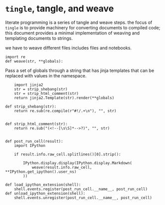 # `tingle`, tangle, and weave

literate programming is a series of tangle and weave steps. the focus of `tingle`
is to provide machinery for converting documents to compiled code; this document
provides a minimal implementation of weaving and templating documents to strings.

we have to weave different files includes files and notebooks.
    
    import re
    def weave(str, **globals):

Pass a set of globals through a string that has jinja templates that can be replaced with values 
in the namespace.

    
        import jinja2
        str = strip_shebang(str)
        str = strip_html_comment(str)
        return jinja2.Template(str).render(**globals)

    def strip_shebang(str):
        return re.sub(re.compile(r"#!/.+\n"), "", str)


    def strip_html_comment(str):
        return re.sub("(<!--[\s\S]*-->?)", "", str)


    def post_run_cell(result):
        import IPython
        
        if result.info.raw_cell.splitlines()[0].strip():

            IPython.display.display(IPython.display.Markdown(
                weave(result.info.raw_cell, **IPython.get_ipython().user_ns)
            ))
    
    def load_ipython_extension(shell):
        shell.events.register(post_run_cell.__name__, post_run_cell)
    def unload_ipython_extension(shell):
        shell.events.unregister(post_run_cell.__name__, post_run_cell)


